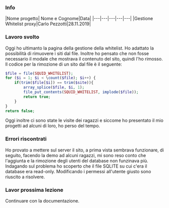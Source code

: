 ### Info
|Nome progetto|   Nome e Cognome|Data|
|---|---|---|---|---|
|Gestione Whitelist proxy|Carlo Pezzotti|28.11.2019|

### <b>Lavoro svolto</b>
Oggi ho ultimanto la pagina della gestione della whitelist. Ho adattato la possibilità di rimuovere i siti dal file. Inoltre ho pensato che non fosse necessario il modale che mostrava il contenuto del sito, quindi l'ho rimosso.
Il codice per la rimozione di un sito dal file è il seguente:
```php
$file = file(SQUID_WHITELIST);
for ($i = 1; $i < \count($file); $i++) { 
    if(trim($file[$i]) == trim($site)){
        array_splice($file, $i, 1);
        file_put_contents(SQUID_WHITELIST, implode($file));
        return true;
    }
}
return false;
```
Oggi inoltre ci sono state le visite dei ragazzi e siccome ho presentato il mio progetti ad alcuni di loro, ho perso del tempo.
### <b>Errori riscontrati</b>
Ho provato a mettere sul server il sito, a prima vista sembrava funzionare, di seguito, facendo la demo ad alcuni ragazzi, mi sono reso conto che l'aggiunta e la rimozione degli utenti del database non funzinava più. 
Indagando sul problema ho scoperto che il file SQLITE su cui c'era il database era read-only.
Modificando i permessi all'utente giusto sono riuscito a risolvere.

### <b>Lavor prossima lezione</b>
Continuare con la documentazione.